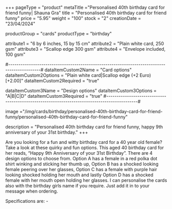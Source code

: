 +++
pageType = "product"
metaTitle ="Personalised 40th birthday card for friend funny| Shauna Gra"
title = "Personalised 40th birthday card for friend funny"
price = "5.95"
weight = "100"
stock = "2"
creationDate = "23/04/2024"

productGroup = "cards"
productType = "birthday"

attribute1 = "6 by 6 inches, 15 by 15 cm" 
attribute2 = "Plain white card, 250 gsm"
attribute3 = "Scallop edge 300 gsm"
attribute4 = "Envelope included, 100 gsm"

#---------------------------------------------------------------------------------------------#
dataItemCustom2Name = "Card options"
dataItemCustom2Options = "Plain white card|Scallop edge (+2 Euro)[+2.00]"
dataItemCustom2Required = "true"

dataItemCustom3Name = "Design options"
dataItemCustom3Options = "A|B|C|D"
dataItemCustom3Required = "true"
#---------------------------------------------------------------------------------------------#

image ="/img/cards/birthday/personalised-40th-birthday-card-for-friend-funny/personalised-40th-birthday-card-for-friend-funny"

description = "Personalised 40th birthday card for friend funny, happy 9th anniversary of your 31st birthday."
+++

Are you looking for a fun and witty birthday card for a 40 year old female? Take a look at these quirky and fun options. This aged 40 birthday card for her reads, “Happy 9th Anniversary of your 31st Birthday”. There are 4 design options to choose from. Option A has a female in a red polka dot shirt winking and sticking her thumb up, Option B has a shocked looking female peering over her glasses, Option C has a female with purple hair looking shocked holding her mouth and lastly Option D has a shocked female with her mouth open holding her glasses. I can personalise the cards also with the birthday girls name if you require. Just add it in to your message when ordering.

Specifications are: -

